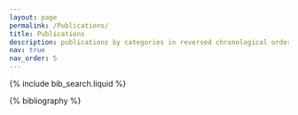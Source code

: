 ```yaml
---
layout: page
permalink: /Publications/
title: Publications
description: publications by categories in reversed chronological order. generated by jekyll-scholar.
nav: true
nav_order: 5
---
```


<!-- _pages/publications.md -->

<!-- Bibsearch Feature -->

{% include bib_search.liquid %}

<div class="publications">

{% bibliography %}

</div>
